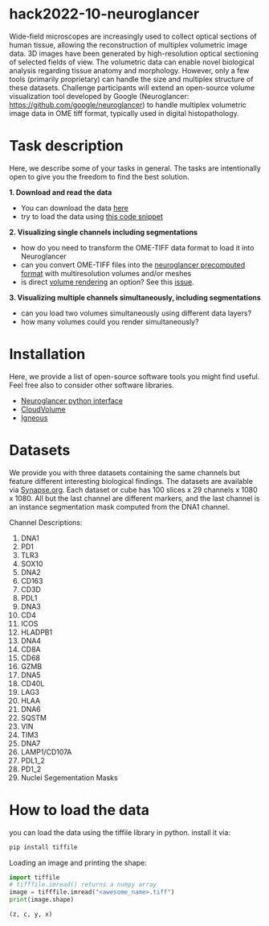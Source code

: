 # hack2022-10-neuroglancer

Wide-field microscopes are increasingly used to collect optical sections of human tissue, allowing the reconstruction of multiplex volumetric image data. 3D images have been generated by high-resolution optical sectioning of selected fields of view. The volumetric data can enable novel biological analysis regarding tissue anatomy and morphology. However, only a few tools (primarily proprietary) can handle the size and multiplex structure of these datasets. Challenge participants will extend an open-source volume visualization tool developed by Google (Neuroglancer: https://github.com/google/neuroglancer) to handle multiplex volumetric image data in OME tiff format, typically used in digital histopathology.

# Task description
Here, we describe some of your tasks in general. The tasks are intentionally open to give you the freedom to find the best solution. 

**1. Download and read the data**
  * You can download the data [here](https://www.synapse.org/#!Synapse:syn26848775)
  * try to load the data using [this code snippet](https://github.com/IAWG-CSBC-PSON/hack2022-10-neuroglancer/blob/main/README.md#how-to-load-the-data)
  
**2. Visualizing single channels including segmentations**
  * how do you need to transform the OME-TIFF data format to load it into Neuroglancer
  * can you convert OME-TIFF files into the [neuroglancer precomputed format](https://github.com/google/neuroglancer/tree/master/src/neuroglancer/datasource/precomputed) with multiresolution volumes and/or meshes
  * is direct [volume rendering](https://en.wikipedia.org/wiki/Volume_rendering) an option? See this [issue](https://github.com/google/neuroglancer/issues/186).

**3. Visualizing multiple channels simultaneously, including segmentations**
  *  can you load two volumes simultaneously using different data layers? 
  *  how many volumes could you render simultaneously? 


# Installation
Here, we provide a list of open-source software tools you might find useful. Feel free also to consider other software libraries. 
* [Neuroglancer python interface](https://github.com/google/neuroglancer/blob/master/python/README.md)
* [CloudVolume](https://github.com/seung-lab/cloud-volume)
* [Igneous](https://github.com/seung-lab/igneous)

# Datasets
We provide you with three datasets containing the same channels but feature different interesting biological findings. The datasets are available via [Synapse.org](https://www.synapse.org/#!Synapse:syn26848775).
Each dataset or cube has 100 slices x 29 channels x 1080 x 1080. All but the last channel are different markers, and the last channel is an instance segmentation mask computed from the DNA1 channel.

Channel Descriptions:
1. DNA1
2. PD1
3. TLR3
4. SOX10
5. DNA2
6. CD163
7. CD3D
8. PDL1
9. DNA3
10. CD4
11. ICOS
12. HLADPB1
13. DNA4
14. CD8A
15. CD68
16. GZMB
17. DNA5
18. CD40L
19. LAG3
20. HLAA
21. DNA6
22. SQSTM
23. VIN
24. TIM3
25. DNA7
26. LAMP1/CD107A
27. PDL1_2
28. PD1_2
29. Nuclei Segementation Masks

# How to load the data
you can load the data using the tiffile library in python.
install it via:
```python
pip install tiffile
```
Loading an image and printing the shape:
```python
import tiffile
# tifffile.imread() returns a numpy array 
image = tifffile.imread("<awesome_name>.tiff")
print(image.shape)

(z, c, y, x)
```
